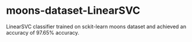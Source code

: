 # moons-dataset-LinearSVC
LinearSVC classifier trained on sckit-learn moons dataset  and achieved an accuracy of 97.65% accuracy.
